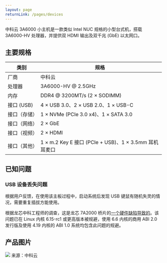 ```yaml
---
layout: page
returnLink: /pages/devices
---
```


<ChildHeader>
<template #pageTitle>产品规格数据库</template>
<template #pageSubTitle>中科云 3A6000 小主机</template>
</ChildHeader>

<div class="body_content">

中科云 3A6000 小主机是一款类似 Intel NUC 规格的小型台式机，搭载 3A6000-HV 处理器，并提供双 HDMI 输出及双千兆 (GbE) 以太网口。

## 主要规格

| 类别 | 规格 |
|------|------|
| 厂商 | 中科云 |
| 处理器 | 3A6000-HV @ 2.5GHz |
| 内存 | DDR4 @ 3200MT/s (2 × SODIMM) |
| 接口 (USB)  | 4 × USB 3.0、2 × USB 2.0、1 × USB-C |
| 接口（存储）| 1 × NVMe (PCIe 3.0 x4)、1 × SATA 3.0 |
| 接口（网络） | 2 × GbE |
| 接口（视频） | 2 × HDMI |
| 接口（其他） | 1 × m.2 Key E 接口 (PCIe + USB)、1 × 3.5mm 耳机耳麦口 |

## 已知问题

### USB 设备丢失问题

根据用户反馈，在使用该主板过程中，启动系统后发现 USB 键鼠有随机失灵的情况，需要重复插拔方能使用。

根据龙芯中科工程师的调查，这是龙芯 7A2000 桥片的[一个硬件缺陷导致的](https://github.com/torvalds/linux/commit/bcb60d438547355b8f9ad48645909139b64d3482)。该问题已在 Linux 内核 6.15-rc1 或更高版本被规避，使用 6.6 内核的商用 ABI 2.0 发行版及使用 4.19 内核的 ABI 1.0 系统均包含此问题的规避。

## 产品图片

[![](/public/images/devices/ctcisz-3a6000-nuc.thumbnail.webp)](/public/images/devices/ctcisz-3a6000-nuc.webp)
来源：中科云

</div>

<ChildFooter />

<script setup>
import ChildHeader from '/components/ChildHeader.vue'
import ChildFooter from '/components/ChildFooter.vue'
</script>
